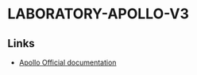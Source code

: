 # LABORATORY-APOLLO-V3

## Links

- [Apollo Official documentation](https://www.apollographql.com/docs/apollo-server/getting-started/)
